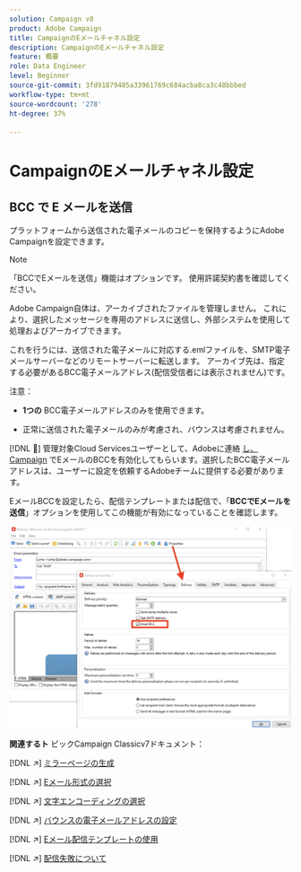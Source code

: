 ```yaml
---
solution: Campaign v8
product: Adobe Campaign
title: CampaignのEメールチャネル設定
description: CampaignのEメールチャネル設定
feature: 概要
role: Data Engineer
level: Beginner
source-git-commit: 3fd91879485a33961769c684acba8ca3c48bbbed
workflow-type: tm+mt
source-wordcount: '278'
ht-degree: 37%

---
```


# CampaignのEメールチャネル設定

## BCC で E メールを送信

プラットフォームから送信された電子メールのコピーを保持するようにAdobe Campaignを設定できます。

>[!NOTE]
>「BCCでEメールを送信」機能はオプションです。 使用許諾契約書を確認してください。

Adobe Campaign自体は、アーカイブされたファイルを管理しません。 これにより、選択したメッセージを専用のアドレスに送信し、外部システムを使用して処理およびアーカイブできます。

これを行うには、送信された電子メールに対応する.emlファイルを、SMTP電子メールサーバーなどのリモートサーバーに転送します。 アーカイブ先は、指定する必要があるBCC電子メールアドレス(配信受信者には表示されません)です。

注意：

* **1つの** BCC電子メールアドレスのみを使用できます。

* 正常に送信された電子メールのみが考慮され、バウンスは考慮されません。

[!DNL :speech_balloon:] 管理対象Cloud Servicesユーザーとして、Adobeに連絡 [し、Campaign](../start/campaign-faq.md#support) でEメールのBCCを有効化してもらいます。選択したBCC電子メールアドレスは、ユーザーに設定を依頼するAdobeチームに提供する必要があります。

EメールBCCを設定したら、配信テンプレートまたは配信で、「**BCCでEメールを送信**」オプションを使用してこの機能が有効になっていることを確認します。

![](assets/email-bcc.png)


**関連するト** ピックCampaign Classicv7ドキュメント：


[!DNL :arrow_upper_right:] [ミラーページの生成](https://experienceleague.adobe.com/docs/campaign-classic/using/sending-messages/sending-emails/sending-an-email/email-parameters.html#generating-mirror-page)

[!DNL :arrow_upper_right:] [Eメール形式の選択](https://experienceleague.adobe.com/docs/campaign-classic/using/sending-messages/sending-emails/sending-an-email/email-parameters.html#selecting-message-formats)

[!DNL :arrow_upper_right:] [文字エンコーディングの選択](https://experienceleague.adobe.com/docs/campaign-classic/using/sending-messages/sending-emails/sending-an-email/email-parameters.html#character-encoding)

[!DNL :arrow_upper_right:] [バウンスの電子メールアドレスの設定](https://experienceleague.adobe.com/docs/campaign-classic/using/sending-messages/sending-emails/sending-an-email/email-parameters.html#managing-bounce-emails)

[!DNL :arrow_upper_right:] [Eメール配信テンプレートの使用](https://experienceleague.adobe.com/docs/campaign-classic/using/sending-messages/using-delivery-templates/about-templates.html)

[!DNL :arrow_upper_right:] [配信失敗について](https://experienceleague.adobe.com/docs/campaign-classic/using/sending-messages/monitoring-deliveries/understanding-delivery-failures.html)
